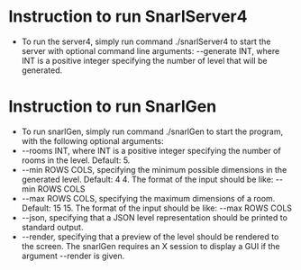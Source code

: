 # Instruction to run SnarlServer4

* To run the server4, simply run command ./snarlServer4 to start the server with optional command line arguments:
--generate INT, where INT is a positive integer specifying the number of level that will be generated.

# Instruction to run SnarlGen
* To run snarlGen, simply run command ./snarlGen to start the program, with the following optional arguments:
* --rooms INT, where INT is a positive integer specifying the number of rooms in the level. Default: 5.
* --min ROWS COLS, specifying the minimum possible dimensions in the generated level. Default: 4 4. The format of the input should be like: --min ROWS COLS
* --max ROWS COLS, specifying the maximum dimensions of a room. Default: 15 15. The format of the input should be like: --max ROWS COLS
* --json, specifying that a JSON level representation should be printed to standard output. 
* --render, specifying that a preview of the level should be rendered to the screen. The snarlGen requires an X session to display a GUI if the argument --render is given.
